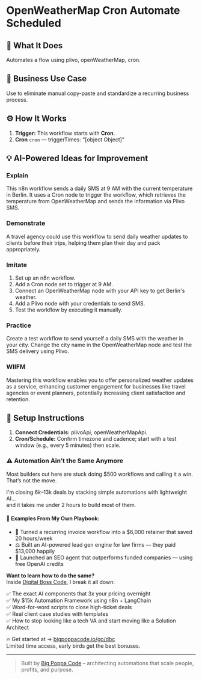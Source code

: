 # OpenWeatherMap Cron Automate Scheduled
  ## 🚀 What It Does
  Automates a flow using plivo, openWeatherMap, cron.
  
  ## 💼 Business Use Case
  Use to eliminate manual copy-paste and standardize a recurring business process.
  
  ## ⚙️ How It Works
  1. **Trigger:** This workflow starts with **Cron**.
  2. **Cron** `cron` — triggerTimes: "[object Object]"
  
  ## 💡 AI-Powered Ideas for Improvement
  ### Explain
This n8n workflow sends a daily SMS at 9 AM with the current temperature in Berlin. It uses a Cron node to trigger the workflow, which retrieves the temperature from OpenWeatherMap and sends the information via Plivo SMS.

### Demonstrate
A travel agency could use this workflow to send daily weather updates to clients before their trips, helping them plan their day and pack appropriately.

### Imitate
1. Set up an n8n workflow.
2. Add a Cron node set to trigger at 9 AM.
3. Connect an OpenWeatherMap node with your API key to get Berlin's weather.
4. Add a Plivo node with your credentials to send SMS.
5. Test the workflow by executing it manually.

### Practice
Create a test workflow to send yourself a daily SMS with the weather in your city. Change the city name in the OpenWeatherMap node and test the SMS delivery using Plivo.

### WIIFM
Mastering this workflow enables you to offer personalized weather updates as a service, enhancing customer engagement for businesses like travel agencies or event planners, potentially increasing client satisfaction and retention.
  
  ## 🔧 Setup Instructions
  1. **Connect Credentials:** plivoApi, openWeatherMapApi.
2. **Cron/Schedule:** Confirm timezone and cadence; start with a test window (e.g., every 5 minutes) then scale.
  
### ⚠️ Automation Ain’t the Same Anymore

Most builders out here are stuck doing $500 workflows and calling it a win.  
That’s not the move.  

I'm closing $6k–$13k deals by stacking simple automations with lightweight AI...  
and it takes me under 2 hours to build most of them.

#### 🧠 Examples From My Own Playbook:
- 🔁 Turned a recurring invoice workflow into a $6,000 retainer that saved 20 hours/week  
- ⚖️ Built an AI-powered lead gen engine for law firms — they paid $13,000 happily  
- 🚀 Launched an SEO agent that outperforms funded companies — using free OpenAI credits  

**Want to learn how to do the same?**  
Inside [Digital Boss Code](https://bigpoppacode.io/go/dbc), I break it all down:

✅ The exact AI components that 3x your pricing overnight  
✅ My $15k Automation Framework using n8n + LangChain  
✅ Word-for-word scripts to close high-ticket deals  
✅ Real client case studies with templates  
✅ How to stop looking like a tech VA and start moving like a Solution Architect  

🔥 Get started at → [bigpoppacode.io/go/dbc](https://bigpoppacode.io/go/dbc)  
Limited time access, early birds get the best bonuses.

---
> Built by [Big Poppa Code](https://bigpoppacode.io) – architecting automations that scale people, profits, and purpose.
  